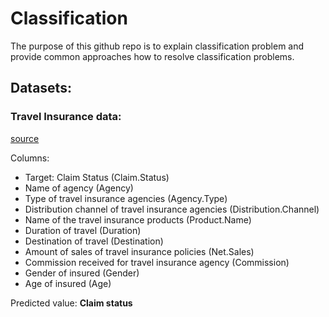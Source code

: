 # Classification

The purpose of this github repo is to explain classification problem and provide common approaches how to resolve classification problems.

## Datasets:
### Travel Insurance data:
[source](https://www.kaggle.com/mhdzahier/travel-insurance#)

Columns:
* Target: Claim Status (Claim.Status)
* Name of agency (Agency)
* Type of travel insurance agencies (Agency.Type)
* Distribution channel of travel insurance agencies (Distribution.Channel)
* Name of the travel insurance products (Product.Name)
* Duration of travel (Duration)
* Destination of travel (Destination)
* Amount of sales of travel insurance policies (Net.Sales)
* Commission received for travel insurance agency (Commission)
* Gender of insured (Gender)
* Age of insured (Age)

Predicted value: **Claim status**